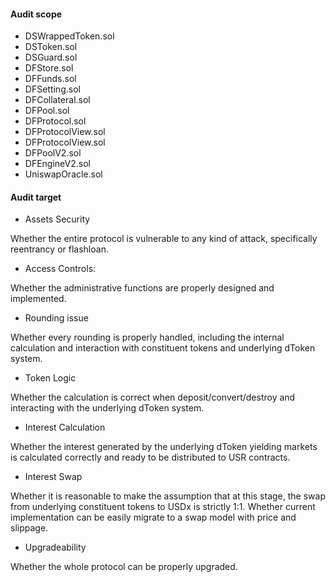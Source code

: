 #### Audit scope

- DSWrappedToken.sol
- DSToken.sol
- DSGuard.sol
- DFStore.sol
- DFFunds.sol
- DFSetting.sol
- DFCollateral.sol
- DFPool.sol
- DFProtocol.sol
- DFProtocolView.sol
- DFProtocolView.sol
- DFPoolV2.sol
- DFEngineV2.sol
- UniswapOracle.sol

#### Audit target

- Assets Security

Whether the entire protocol is vulnerable to any kind of attack, specifically reentrancy or flashloan.

- Access Controls:

Whether the administrative functions are properly designed and implemented.

- Rounding issue

Whether every rounding is properly handled, including the internal calculation and interaction with constituent tokens and underlying dToken system.

- Token Logic

Whether the calculation is correct when deposit/convert/destroy and interacting with the underlying dToken system.

- Interest Calculation

Whether the interest generated by the underlying dToken yielding markets is calculated correctly and ready to be distributed to USR contracts.

- Interest Swap

Whether it is reasonable to make the assumption that at this stage, the swap from underlying constituent tokens to USDx is strictly 1:1. Whether current implementation can be easily migrate to a swap model with price and slippage.

- Upgradeability

Whether the whole protocol can be properly upgraded.

